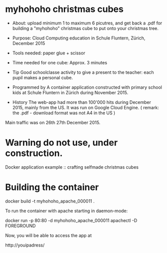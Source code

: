 # myhohoho christmas cubes

- About:
upload minimum 1 to maximum 6 picutres, and get back a .pdf for building a "myhohoho" christmas cube to put onto your christmas tree.

- Purpose:
Cloud Computing education in Schule Fluntern, Zürich, December 2015

- Tools needed:
paper glue + scissor

- Time needed for one cube:
Approx. 3 minutes

- Tip
Good schoolclasse activity to give a present to the teacher: each pupil makes a personal cube.

- Programmed by
A container application constructed with primary school kids at Schule Fluntern in Zürich during November 2015.

- History
The web-app had more than 100'000 hits during December 2015, mainly from the US. It was run on Google Cloud Engine.
( remark: the .pdf - download format was not A4 in the US )

Main traffic was on 26th 27th December 2015.


# Warning do not use, under construction.

Docker application example :: crafting selfmade christmas cubes 

# Building the container

docker build -t myhohoho_apache_000011 .

To run the container with apache starting in daemon-mode:

docker run -p 80:80 -d myhohoho_apache_000011 apachectl -D FOREGROUND

Now, you will be able to access the app at

http://youipadress/


 
